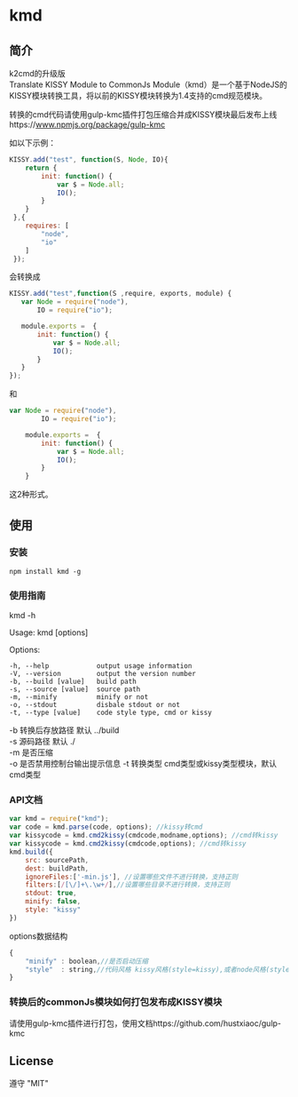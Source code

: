 
# kmd


## 简介
k2cmd的升级版  
Translate KISSY Module to CommonJs  Module（kmd）是一个基于NodeJS的KISSY模块转换工具，将以前的KISSY模块转换为1.4支持的cmd规范模块。  

转换的cmd代码请使用gulp-kmc插件打包压缩合并成KISSY模块最后发布上线https://www.npmjs.org/package/gulp-kmc

如以下示例：

```js
KISSY.add("test", function(S, Node, IO){
    return {
        init: function() {
            var $ = Node.all;
            IO();
        }
    }
 },{
    requires: [
        "node",
        "io"
    ]
 }); 
 ```
 
 会转换成
 
 ```js
 KISSY.add("test",function(S ,require, exports, module) {
	var Node = require("node"),
		IO = require("io");

    module.exports =  {
        init: function() {
            var $ = Node.all;
            IO();
        }
    }
});

```  
和
```js
var Node = require("node"),
		IO = require("io");

    module.exports =  {
        init: function() {
            var $ = Node.all;
            IO();
        }
    }
```
这2种形式。
  
 

## 使用

### 安装
    npm install kmd -g


### 使用指南
kmd -h

  Usage: kmd [options]

  Options:

    -h, --help            output usage information
    -V, --version         output the version number
    -b, --build [value]   build path
    -s, --source [value]  source path
    -m, --minify          minify or not
    -o, --stdout          disbale stdout or not
    -t, --type [value]    code style type, cmd or kissy
 -b 转换后存放路径  默认 ../build  
 -s 源码路径 默认 ./  
 -m 是否压缩  
 -o  是否禁用控制台输出提示信息
 -t 转换类型 cmd类型或kissy类型模块，默认cmd类型   

### API文档

```js
var kmd = require("kmd");
var code = kmd.parse(code, options); //kissy转cmd
var kissycode = kmd.cmd2kissy(cmdcode,modname,options); //cmd转kissy
var kissycode = kmd.cmd2kissy(cmdcode,options); //cmd转kissy
kmd.build({
	src: sourcePath,
	dest: buildPath,
	ignoreFiles:['-min.js'], //设置哪些文件不进行转换，支持正则
	filters:[/[\/]+\.\w+/],//设置哪些目录不进行转换，支持正则
	stdout: true,
	minify: false,	
	style: "kissy"
})
```
options数据结构

```js
{
    "minify" : boolean,//是否启动压缩
    "style"  : string,//代码风格 kissy风格(style=kissy),或者node风格(style=cmd)
}
```

### 转换后的commonJs模块如何打包发布成KISSY模块
请使用gulp-kmc插件进行打包，使用文档https://github.com/hustxiaoc/gulp-kmc

## License
遵守 "MIT"
 

